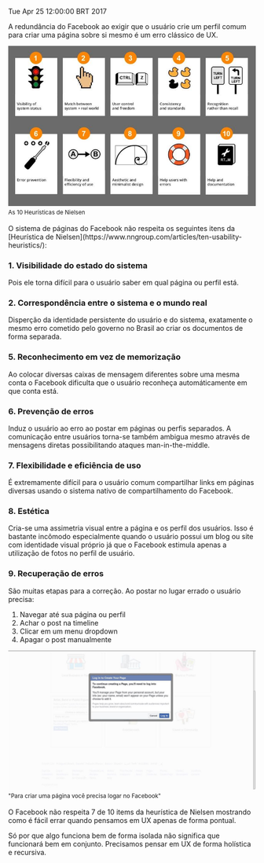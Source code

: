 Tue Apr 25 12:00:00 BRT 2017

A redundância do Facebook ao exigir que o usuário crie um perfil comum para criar uma página sobre si mesmo é um erro clássico de UX.

<div class="text-center">
<img src="/img/ux_heuristicas.jpg">
<br>
<small>As 10 Heurísticas de Nielsen</small>
</div>
<br>
O sistema de páginas do Facebook não respeita os seguintes itens da [Heurística de Nielsen](https://www.nngroup.com/articles/ten-usability-heuristics/):

### 1. Visibilidade do estado do sistema
Pois ele torna difícil para o usuário saber em qual página ou perfil está.
### 2. Correspondência entre o sistema e o mundo real
Disperção da identidade persistente do usuário e do sistema, exatamente o mesmo erro cometido pelo governo no Brasil ao criar os documentos de forma separada.
### 5. Reconhecimento em vez de memorização
Ao colocar diversas caixas de mensagem diferentes sobre uma mesma conta o Facebook dificulta que o usuário reconheça automáticamente em que conta está.
### 6. Prevenção de erros
Induz o usuário ao erro ao postar em páginas ou perfis separados. A comunicação entre usuários torna-se também ambigua mesmo através de mensagens diretas possibilitando ataques man-in-the-middle.
### 7. Flexibilidade e eficiência de uso
É extremamente difícil para o usuário comum compartilhar links em páginas diversas usando o sistema nativo de compartilhamento do Facebook.
### 8. Estética
Cria-se uma assimetria visual entre a página e os perfil dos usuários. Isso é bastante incômodo especialmente quando o usuário possui um blog ou site com identidade visual próprio já que o Facebook estimula apenas a utilização de fotos no perfil de usuário.
### 9. Recuperação de erros
São muitas etapas para a correção. Ao postar no lugar errado o usuário precisa:
 1. Navegar até sua página ou perfil
 1. Achar o post na timeline
 1. Clicar em um menu dropdown
 1. Apagar o post manualmente

<div class="text-center">
<img src="/img/ux_facebook.jpg">
<br>
<small>"Para criar uma página você precisa logar no Facebook"</small>
</div>
<br>
O Facebook não respeita 7 de 10 items da heurística de Nielsen mostrando como é fácil errar quando pensamos em UX apenas de forma pontual.

Só por que algo funciona bem de forma isolada não significa que funcionará bem em conjunto. Precisamos pensar em UX de forma holística e recursiva.

